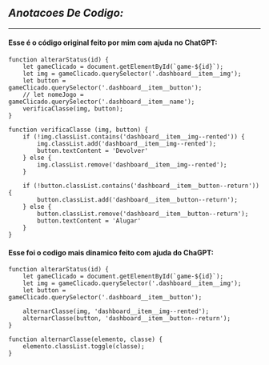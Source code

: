 ## *Anotacoes De Codigo:*
------------
#### Esse é o código original feito por mim com ajuda no ChatGPT:

    function alterarStatus(id) {
        let gameClicado = document.getElementById(`game-${id}`);
        let img = gameClicado.querySelector('.dashboard__item__img');
        let button = gameClicado.querySelector('.dashboard__item__button');
        // let nomeJogo = gameClicado.querySelector('.dashboard__item__name');
        verificaClasse(img, button);
    }
    
    function verificaClasse (img, button) {
        if (!img.classList.contains('dashboard__item__img--rented')) {
            img.classList.add('dashboard__item__img--rented');
            button.textContent = 'Devolver'
        } else {
            img.classList.remove('dashboard__item__img--rented');
        }
    
        if (!button.classList.contains('dashboard__item__button--return')) {
            button.classList.add('dashboard__item__button--return');
        } else {
            button.classList.remove('dashboard__item__button--return');
            button.textContent = 'Alugar'
        }
    }
	
#### Esse foi o codigo mais dinamico feito com ajuda do ChaGPT:

    function alterarStatus(id) {
        let gameClicado = document.getElementById(`game-${id}`);
        let img = gameClicado.querySelector('.dashboard__item__img');
        let button = gameClicado.querySelector('.dashboard__item__button');
    
        alternarClasse(img, 'dashboard__item__img--rented');
        alternarClasse(button, 'dashboard__item__button--return');
    }
    
    function alternarClasse(elemento, classe) {
        elemento.classList.toggle(classe);
    }